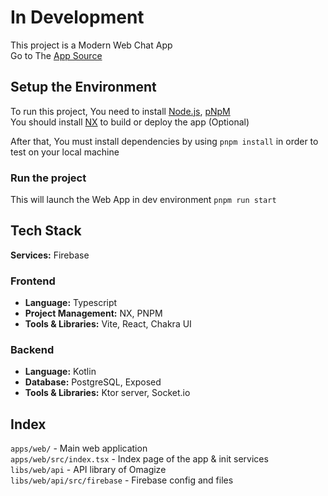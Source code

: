 # In Development

This project is a Modern Web Chat App
<br>
Go to The [App Source](./apps/web/)

## Setup the Environment

To run this project, You need to install [Node.js](https://nodejs.org/), [pNpM](https://pnpm.io/)
<br>
You should install [NX](https://nx.dev/) to build or deploy the app (Optional)

After that, You must install dependencies by using `pnpm install` in order to test on your local machine

### Run the project

This will launch the Web App in dev environment
`pnpm run start`

## Tech Stack

**Services:** Firebase

### Frontend

- **Language:** Typescript
- **Project Management:** NX, PNPM
- **Tools & Libraries:** Vite, React, Chakra UI

### Backend

- **Language:** Kotlin
- **Database:** PostgreSQL, Exposed
- **Tools & Libraries:** Ktor server, Socket.io

## Index

`apps/web/` - Main web application
<br>
`apps/web/src/index.tsx` - Index page of the app & init services
<br>
`libs/web/api` - API library of Omagize
<br>
`libs/web/api/src/firebase` - Firebase config and files
